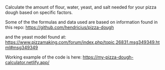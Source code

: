 Calculate the amount of flour, water, yeast, and salt needed for your pizza dough based on specific factors. 

Some of the the formulas and data used are based on information found in this repo:
https://github.com/hendricius/pizza-dough

and the yeast model found at:
https://www.pizzamaking.com/forum/index.php/topic,26831.msg349349.html#msg349349

Working example of the code is here:
https://my-pizza-dough-calculator.netlify.app/

